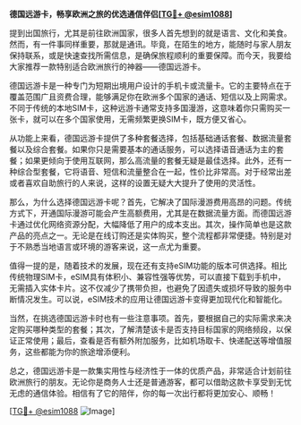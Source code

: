 **德国远游卡，畅享欧洲之旅的优选通信伴侣[[TG💪+ @esim1088](https://t.me/s/esim1088)]**

提到出国旅行，尤其是前往欧洲国家，很多人首先想到的就是语言、文化和美食。然而，有一件事同样重要，那就是通讯。毕竟，在陌生的地方，能随时与家人朋友保持联系，或是快速查找所需信息，是确保旅程顺利的重要保障。而今天，我要给大家推荐一款特别适合欧洲旅行的神器——德国远游卡。

德国远游卡是一种专门为短期出境用户设计的手机卡或流量卡。它的主要特点在于覆盖范围广且资费合理，能够满足你在欧洲多个国家的通话、短信以及上网需求。不同于传统的本地SIM卡，这种远游卡通常支持多国漫游，这意味着你只需购买一张卡，就可以在多个国家使用，无需频繁更换SIM卡，既方便又省心。

从功能上来看，德国远游卡提供了多种套餐选择，包括基础通话套餐、数据流量套餐以及综合套餐。如果你只是需要基本的通话服务，可以选择语音通话为主的套餐；如果更倾向于使用互联网，那么高流量的套餐无疑是最佳选择。此外，还有一种综合型套餐，它将语音、短信和流量整合在一起，性价比非常高。对于经常出差或者喜欢自助旅行的人来说，这样的设置无疑大大提升了使用的灵活性。

那么，为什么选择德国远游卡呢？首先，它解决了国际漫游费用高昂的问题。传统方式下，开通国际漫游可能会产生高额费用，尤其是在数据流量方面。而德国远游卡通过优化网络资源分配，大幅降低了用户的成本支出。其次，操作简单也是这款产品的亮点之一。无论是在线订购还是实体购买，整个流程都非常便捷。特别是对于不熟悉当地语言或环境的游客来说，这一点尤为重要。

值得一提的是，随着技术的发展，现在还有支持eSIM功能的版本可供选择。相比传统物理SIM卡，eSIM具有体积小、兼容性强等优势，可以直接下载到手机中，无需插入实体卡片。这不仅减少了携带负担，也避免了因遗失或损坏导致的服务中断情况发生。可以说，eSIM技术的应用让德国远游卡变得更加现代化和智能化。

当然，在挑选德国远游卡时也有一些注意事项。首先，要根据自己的实际需求来决定购买哪种类型的套餐；其次，了解清楚该卡是否支持目标国家的网络频段，以保证正常使用；最后，查看是否有额外附加服务，比如机场取卡、快递配送等增值服务，这些都能为你的旅途增添便利。

总之，德国远游卡是一款集实用性与经济性于一体的优质产品，非常适合计划前往欧洲旅行的朋友。无论你是商务人士还是普通游客，都可以借助这款卡享受到无忧无虑的通信体验。相信有了它的陪伴，你的每一次出行都将更加安心、顺畅！

[[TG💪+ @esim1088](https://t.me/s/esim1088) ![Image](https://i.postimg.cc/4NQfJmqS/Snipaste-2025-05-13-00-14-12.png)]